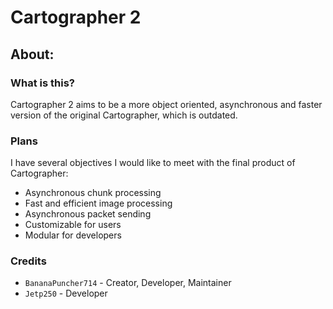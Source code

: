 # Cartographer 2
## About:
### What is this?
Cartographer 2 aims to be a more object oriented, asynchronous and faster version of the original Cartographer, which is outdated.

### Plans
I have several objectives I would like to meet with the final product of Cartographer:
- Asynchronous chunk processing
- Fast and efficient image processing
- Asynchronous packet sending
- Customizable for users
- Modular for developers

### Credits
- `BananaPuncher714` - Creator, Developer, Maintainer
- `Jetp250` - Developer
